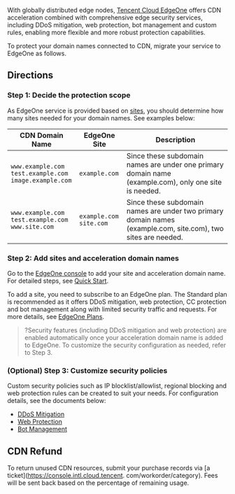 With globally distributed edge nodes, [Tencent Cloud EdgeOne](https://intl.cloud.tencent.com/document/product/1145/45961) offers CDN acceleration combined with comprehensive edge security services, including DDoS mitigation, web protection, bot management and custom rules, enabling more flexible and more robust protection capabilities.

To protect your domain names connected to CDN, migrate your service to EdgeOne as follows.

## Directions

### Step 1: Decide the protection scope

As EdgeOne service is provided based on [sites](https://intl.cloud.tencent.com/document/product/1145/46435), you should determine how many sites needed for your domain names. See examples below:

| CDN Domain Name                                      |  EdgeOne Site         | Description                                                         |
| ------------------------------------------------------------ | ------------------------- | ------------------------------------------------------------ |
| `www.example.com`<br/>`test.example.com`<br/>`image.example.com` | `example.com`               | Since these subdomain names are under one primary domain name (example.com), only one site is needed. |
| `www.example.com`<br/>`test.example.com`<br/>`www.site.com`      | `example.com`<br />`site.com` | Since these subdomain names are under two primary domain names (example.com, site.com), two sites are needed. |


### Step 2: Add sites and acceleration domain names

Go to the [EdgeOne console](https://console.cloud.tencent.com/edgeone) to add your site and acceleration domain name. For detailed steps, see [Quick Start](https://www.tencentcloud.com/document/product/1145/54208).

To add a site, you need to subscribe to an EdgeOne plan. The Standard plan is recommended as it offers DDoS mitigation, web protection, CC protection and bot management along with limited security traffic and requests. For more details, see [EdgeOne Plans](https://intl.cloud.tencent.com/document/product/1145/48705).

>?Security features (including DDoS mitigation and web protection) are enabled automatically once your acceleration domain name is added to EdgeOne. To customize the security configuration as needed, refer to Step 3.


### (Optional) Step 3: Customize security policies

Custom security policies such as IP blocklist/allowlist, regional blocking and web protection rules can be created to suit your needs. For configuration details, see the documents below:

- [DDoS Mitigation](https://intl.cloud.tencent.com/document/product/1145/47795)
- [Web Protection](https://intl.cloud.tencent.com/document/product/1145/46729)
- [Bot Management](https://intl.cloud.tencent.com/document/product/1145/47912)


## CDN Refund

To return unused CDN resources, submit your purchase records via [a ticket](https://console.intl.cloud.tencent. com/workorder/category). Fees will be sent back based on the percentage of remaining usage.
